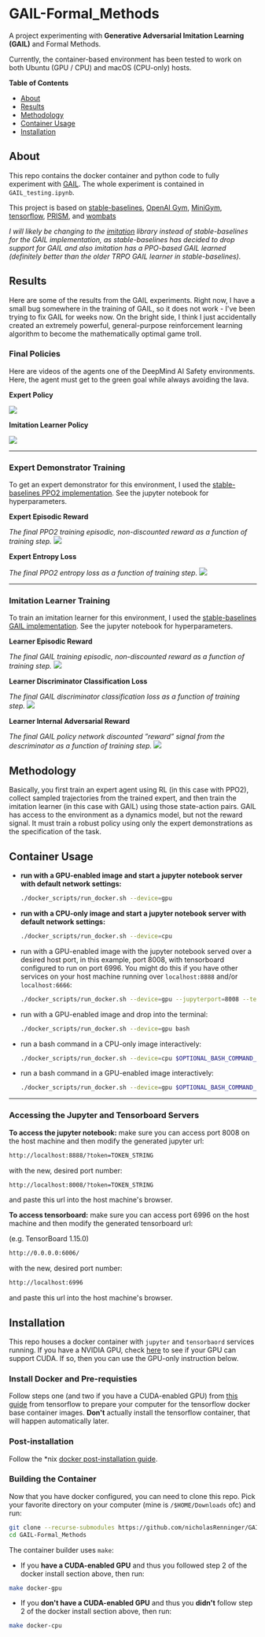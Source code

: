 # GAIL-Formal_Methods
A project experimenting with **Generative Adversarial Imitation Learning (GAIL)** and Formal Methods. 

Currently, the container-based environment has been tested to work on both Ubuntu (GPU / CPU) and macOS (CPU-only) hosts.

**Table of Contents**
* [About](https://github.com/nicholasRenninger/GAIL-Formal_Methods/blob/master/README.md#about)
* [Results](https://github.com/nicholasRenninger/GAIL-Formal_Methods/blob/master/README.md#results)
* [Methodology](https://github.com/nicholasRenninger/GAIL-Formal_Methods/blob/master/README.md#methodology)
* [Container Usage](https://github.com/nicholasRenninger/GAIL-Formal_Methods/blob/master/README.md#container-usage)
* [Installation](https://github.com/nicholasRenninger/GAIL-Formal_Methods/blob/master/README.md#installation)


## About

This repo contains the docker container and python code to fully experiment with [GAIL](https://stable-baselines.readthedocs.io/en/master/modules/gail.html). The whole experiment is contained in `GAIL_testing.ipynb`.

This project is based on [stable-baselines](https://stable-baselines.readthedocs.io/), [OpenAI Gym](https://github.com/openai/gym), [MiniGym](https://github.com/maximecb/gym-minigrid), [tensorflow](https://www.tensorflow.org/), [PRISM](https://www.prismmodelchecker.org/), and [wombats](https://github.com/nicholasRenninger/wombats)

*I will likely be changing to the [imitation](https://github.com/HumanCompatibleAI/imitation) library instead of stable-baselines for the GAIL implementation, as stable-baselines has decided to drop support for GAIL and also imitation has a PPO-based GAIL learned (definitely better than the older TRPO GAIL learner in stable-baselines).*



## Results

Here are some of the results from the GAIL experiments. Right now, I have a small bug somewhere in the training of GAIL, so it does not work - I've been trying to fix GAIL for weeks now. On the bright side, I think I just accidentally created an extremely powerful, general-purpose reinforcement learning algorithm to become the mathematically optimal game troll.


### Final Policies

Here are videos of the agents one of the DeepMind AI Safety environments. Here, the agent must get to the green goal while always avoiding the lava. 

**Expert Policy**

<img src="https://github.com/nicholasRenninger/GAIL-Formal_Methods/blob/master/results/ppo2_expert.gif">

**Imitation Learner Policy**

<img src="https://github.com/nicholasRenninger/GAIL-Formal_Methods/blob/master/results/learner.gif">

---

### Expert Demonstrator Training

To get an expert demonstrator for this environment, I used the [stable-baselines PPO2 implementation](https://stable-baselines.readthedocs.io/en/master/modules/ppo2.html). See the jupyter notebook for hyperparameters.

**Expert Episodic Reward**

*The final PPO2 training episodic, non-discounted reward as a function of training step.*
<img src="https://github.com/nicholasRenninger/GAIL-Formal_Methods/blob/master/results/expert_reward.png">

**Expert Entropy Loss**

*The final PPO2 entropy loss as a function of training step.*
<img src="https://github.com/nicholasRenninger/GAIL-Formal_Methods/blob/master/results/expert_loss.png">

---

### Imitation Learner Training

To train an imitation learner for this environment, I used the [stable-baselines GAIL implementation](https://stable-baselines.readthedocs.io/en/master/modules/gail.html). See the jupyter notebook for hyperparameters.

**Learner Episodic Reward**

*The final GAIL training episodic, non-discounted reward as a function of training step.*
<img src="https://github.com/nicholasRenninger/GAIL-Formal_Methods/blob/master/results/gail_episode_reward.png">

**Learner Discriminator Classification Loss**

*The final GAIL discriminator classification loss as a function of training step.*
<img src="https://github.com/nicholasRenninger/GAIL-Formal_Methods/blob/master/results/gail_discriminator_loss.png">

**Learner Internal Adversarial Reward**

*The final GAIL policy network discounted ”reward” signal from the descriminator as a function of training step.*
<img src="https://github.com/nicholasRenninger/GAIL-Formal_Methods/blob/master/results/gail_policy_net_reward_signal.png">


## Methodology

Basically, you first train an expert agent using RL (in this case with PPO2), collect sampled trajectories from the trained expert, and then train the imitation learner (in this case with GAIL) using those state-action pairs. GAIL has access to the environment as a dynamics model, but not the reward signal. It must train a robust policy using only the expert demonstrations as the specification of the task.



## Container Usage

* **run with a GPU-enabled image and start a jupyter notebook server with default network settings:**
  
  ```bash
  ./docker_scripts/run_docker.sh --device=gpu
  ```

* **run with a CPU-only image and start a jupyter notebook server with default network settings:**
  
  ```bash
  ./docker_scripts/run_docker.sh --device=cpu
  ```
  
* run with a GPU-enabled image with the jupyter notebook served over a desired host port, in this example, port 8008, with tensorboard configured to run on port 6996. You might do this if you have other services on your host machine running over `localhost:8888` and/or `localhost:6666`:
  
   ```bash
   ./docker_scripts/run_docker.sh --device=gpu --jupyterport=8008 --tensorboardport=6996
   ```

* run with a GPU-enabled image and drop into the terminal:
  
  ```bash
  ./docker_scripts/run_docker.sh --device=gpu bash
  ```

* run a bash command in a CPU-only image interactively:
  
  ```bash
  ./docker_scripts/run_docker.sh --device=cpu $OPTIONAL_BASH_COMMAND_FOR_INTERACTIVE_MODE
  ```

* run a bash command in a GPU-enabled image interactively:
  
  ```bash
  ./docker_scripts/run_docker.sh --device=gpu $OPTIONAL_BASH_COMMAND_FOR_INTERACTIVE_MODE
  ```

---

### Accessing the Jupyter and Tensorboard Servers

**To access the jupyter notebook:**
make sure you can access port 8008 on the host machine and then modify the generated jupyter url:

```bash
http://localhost:8888/?token=TOKEN_STRING
```

with the new, desired port number:

```bash
http://localhost:8008/?token=TOKEN_STRING
```

and paste this url into the host machine's browser. 

**To access tensorboard:**
make sure you can access port 6996 on the host machine and then modify the generated tensorboard  url:

(e.g. TensorBoard 1.15.0) 
```bash
http://0.0.0.0:6006/
```

with the new, desired port number:
```bash
http://localhost:6996
```

and paste this url into the host machine's browser. 


## Installation

This repo houses a docker container with `jupyter` and `tensorbaord` services running. If you have a NVIDIA GPU, check [here](https://developer.nvidia.com/cuda-gpus#compute) to see if your GPU can support CUDA. If so, then you can use the GPU-only instruction below.

### Install Docker and Pre-requisties

Follow steps one (and two if you have a CUDA-enabled GPU) from [this guide](https://www.tensorflow.org/install/docker) from tensorflow to prepare your computer for the tensorflow docker base container images. **Don't** actually install the tensorflow container, that will happen automatically later.

### Post-installation 

Follow the *nix [docker post-installation guide](https://docs.docker.com/engine/install/linux-postinstall/).

### Building the Container

Now that you have docker configured, you can need to clone this repo. Pick your favorite directory on your computer (mine is `/$HOME/Downloads` ofc) and run:
 ```bash
git clone --recurse-submodules https://github.com/nicholasRenninger/GAIL-Formal_Methods
cd GAIL-Formal_Methods
 ```
 
 The container builder uses `make`:
 * If you **have a CUDA-enabled GPU** and thus you followed step 2 of the docker install section above, then run:
 ```bash
make docker-gpu
```

* If you **don't have a CUDA-enabled GPU** and thus you **didn't** follow step 2 of the docker install section above, then run:
 ```bash
make docker-cpu
```
